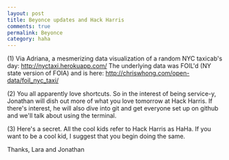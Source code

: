 ```yaml
---
layout: post
title: Beyonce updates and Hack Harris
comments: true
permalink: Beyonce
category: haha
---
```


(1) Via Adriana, a mesmerizing data visualization of a random NYC taxicab's day: <http://nyctaxi.herokuapp.com/> The underlying data was FOIL'd (NY state version of FOIA) and is here: <http://chriswhong.com/open-data/foil_nyc_taxi/> 

(2) You all apparently love shortcuts. So in the interest of being service-y, Jonathan will dish out more of what you love tomorrow at Hack Harris. If there's interest, he will also dive into git and get everyone set up on github and we'll talk about using the terminal.

(3) Here's a secret. All the cool kids refer to Hack Harris as HaHa. If you want to be a cool kid, I suggest that you begin doing the same.

Thanks,
Lara and Jonathan

